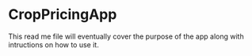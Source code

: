 # CropPricingApp

This read me file will eventually cover the purpose of the app along with intructions on how to use it. 
